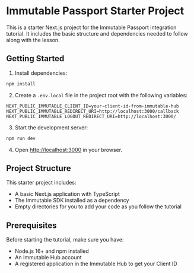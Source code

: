 # Immutable Passport Starter Project

This is a starter Next.js project for the Immutable Passport integration tutorial. It includes the basic structure and dependencies needed to follow along with the lesson.

## Getting Started

1. Install dependencies:

```bash
npm install
```

2. Create a `.env.local` file in the project root with the following variables:

```
NEXT_PUBLIC_IMMUTABLE_CLIENT_ID=your-client-id-from-immutable-hub
NEXT_PUBLIC_IMMUTABLE_REDIRECT_URI=http://localhost:3000/callback
NEXT_PUBLIC_IMMUTABLE_LOGOUT_REDIRECT_URI=http://localhost:3000/
```

3. Start the development server:

```bash
npm run dev
```

4. Open [http://localhost:3000](http://localhost:3000) in your browser.

## Project Structure

This starter project includes:

- A basic Next.js application with TypeScript
- The Immutable SDK installed as a dependency
- Empty directories for you to add your code as you follow the tutorial

## Prerequisites

Before starting the tutorial, make sure you have:

- Node.js 16+ and npm installed
- An Immutable Hub account
- A registered application in the Immutable Hub to get your Client ID 